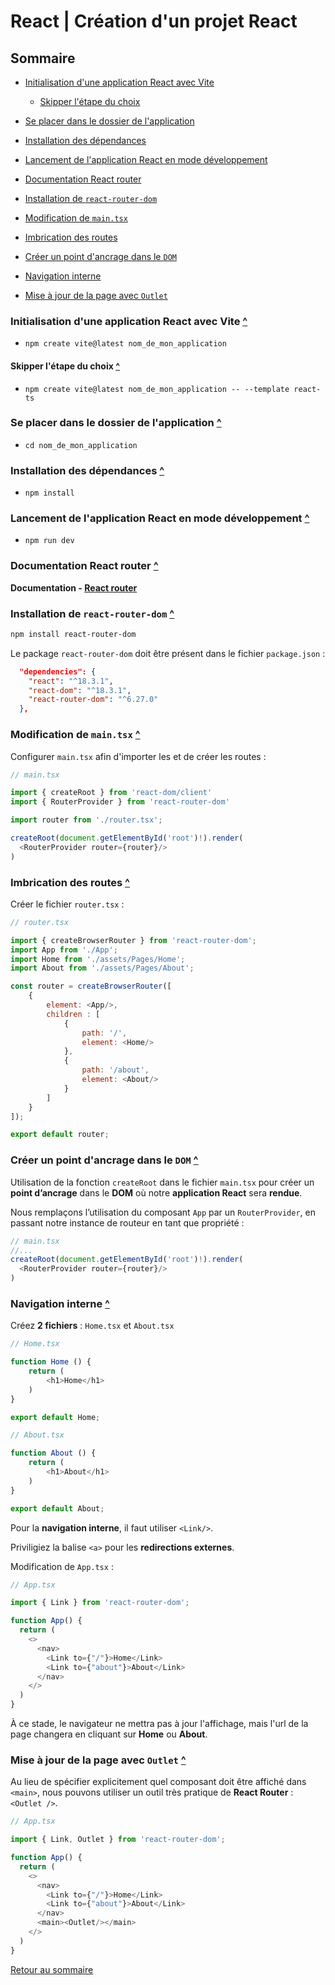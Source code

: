 # React | Création d'un projet React

## Sommaire

- [Initialisation d'une application React avec Vite](#initialisation-dune-application-react-avec-vite)

  - [Skipper l'étape du choix](#skipper-létape-du-choix)

- [Se placer dans le dossier de l'application](#se-placer-dans-le-dossier-de-lapplication)

- [Installation des dépendances](#installation-des-dépendances)

- [Lancement de l'application React en mode développement](#lancement-de-lapplication-react-en-mode-développement)

- [Documentation React router](#documentation-react-router)

- [Installation de `react-router-dom`](#installation-de-react-router-dom)

- [Modification de `main.tsx`](#modification-de-maintsx)

- [Imbrication des routes](#imbrication-des-routes)

- [Créer un point d'ancrage dans le `DOM`](#créer-un-point-dancrage-dans-le-dom)

- [Navigation interne](#navigation-interne)

- [Mise à jour de la page avec `Outlet`](#mise-à-jour-de-la-page-avec-outlet)

### Initialisation d'une application React avec Vite [^](#sommaire)

- `npm create vite@latest nom_de_mon_application`

#### Skipper l'étape du choix [^](#sommaire)

- `npm create vite@latest nom_de_mon_application -- --template react-ts`

### Se placer dans le dossier de l'application [^](#sommaire)

- `cd nom_de_mon_application`

### Installation des dépendances [^](#sommaire)

- `npm install`

### Lancement de l'application React en mode développement [^](#sommaire)

- `npm run dev`

### Documentation React router [^](#sommaire)

**Documentation - [React router](https://reactrouter.com/en/main)**

### Installation de `react-router-dom` [^](#sommaire)

```powershell
npm install react-router-dom
```

Le package `react-router-dom` doit être présent dans le fichier `package.json`  :

```json
  "dependencies": {
    "react": "^18.3.1",
    "react-dom": "^18.3.1",
    "react-router-dom": "^6.27.0"
  },
```

### Modification de `main.tsx` [^](#sommaire)

Configurer `main.tsx` afin d'importer les et de créer les routes :

```javascript
// main.tsx

import { createRoot } from 'react-dom/client'
import { RouterProvider } from 'react-router-dom'

import router from './router.tsx';

createRoot(document.getElementById('root')!).render(
  <RouterProvider router={router}/>
)
```

### Imbrication des routes [^](#sommaire)

Créer le fichier `router.tsx` :

```javascript
// router.tsx

import { createBrowserRouter } from 'react-router-dom';
import App from './App';
import Home from './assets/Pages/Home';
import About from './assets/Pages/About';

const router = createBrowserRouter([
	{
		element: <App/>,
		children : [
			{
				path: '/',
				element: <Home/>
			},
			{
				path: '/about',
				element: <About/>
			}
		]
	}
]);

export default router;
```

### Créer un point d'ancrage dans le `DOM` [^](#sommaire)

Utilisation de la fonction `createRoot` dans le fichier `main.tsx` pour créer un **point d’ancrage** dans le **DOM** où notre **application React** sera **rendue**.

Nous remplaçons l’utilisation du composant `App` par un `RouterProvider`, en passant notre instance de routeur en tant que propriété :

```javascript
// main.tsx
//...
createRoot(document.getElementById('root')!).render(
  <RouterProvider router={router}/>
)
```

### Navigation interne [^](#sommaire)

Créez **2 fichiers** : `Home.tsx` et `About.tsx`

```javascript
// Home.tsx

function Home () {
	return (
		<h1>Home</h1>
	)
}

export default Home;
```

```javascript
// About.tsx

function About () {
	return (
		<h1>About</h1>
	)
}

export default About;
```

Pour la **navigation interne**, il faut utiliser `<Link/>`.

Priviligiez la balise `<a>` pour les **redirections externes**.

Modification de `App.tsx` :

```javascript
// App.tsx

import { Link } from 'react-router-dom';

function App() {
  return (
    <>
      <nav>
        <Link to={"/"}>Home</Link>
        <Link to={"about"}>About</Link>
      </nav>
    </>
  )
}
```

À ce stade, le navigateur ne mettra pas à jour l'affichage, mais l'url de la page changera en cliquant sur **Home** ou **About**.

### Mise à jour de la page avec `Outlet` [^](#sommaire)

Au lieu de spécifier explicitement quel composant doit être affiché dans `<main>`, nous pouvons utiliser un outil très pratique de **React Router** : `<Outlet />`.

```javascript
// App.tsx

import { Link, Outlet } from 'react-router-dom';

function App() {
  return (
    <>
      <nav>
        <Link to={"/"}>Home</Link>
        <Link to={"about"}>About</Link>
      </nav>
      <main><Outlet/></main>
    </>
  )
}
```

[Retour au sommaire](#sommaire)